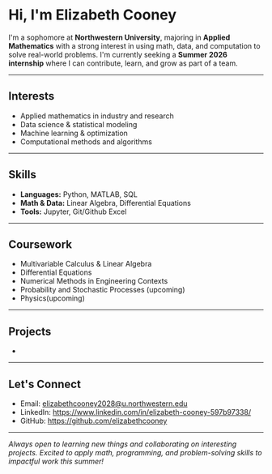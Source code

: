 # Hi, I'm Elizabeth Cooney

I'm a sophomore at **Northwestern University**, majoring in **Applied Mathematics** with a strong interest in using math, data, and computation to solve real-world problems. I'm currently seeking a **Summer 2026 internship** where I can contribute, learn, and grow as part of a team.

---

## Interests
- Applied mathematics in industry and research
- Data science & statistical modeling
- Machine learning & optimization
- Computational methods and algorithms

---

## Skills
- **Languages:** Python, MATLAB, SQL  
- **Math & Data:** Linear Algebra, Differential Equations  
- **Tools:** Jupyter, Git/Github Excel  

---

## Coursework
- Multivariable Calculus & Linear Algebra
- Differential Equations
- Numerical Methods in Engineering Contexts
- Probability and Stochastic Processes (upcoming)
- Physics(upcoming)

---

## Projects
- 
---

## Let's Connect
- Email: elizabethcooney2028@u.northwestern.edu
- LinkedIn: https://www.linkedin.com/in/elizabeth-cooney-597b97338/
- GitHub: https://github.com/elizabethcooney

---

*Always open to learning new things and collaborating on interesting projects. Excited to apply math, programming, and problem-solving skills to impactful work this summer!*
